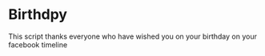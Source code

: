 Birthdpy
========

This script thanks everyone who have wished you on your birthday on your facebook timeline
